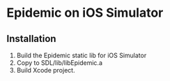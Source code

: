 # Epidemic on iOS Simulator

## Installation

1. Build the Epidemic static lib for iOS Simulator
2. Copy to SDL/lib/libEpidemic.a
3. Build Xcode project.

